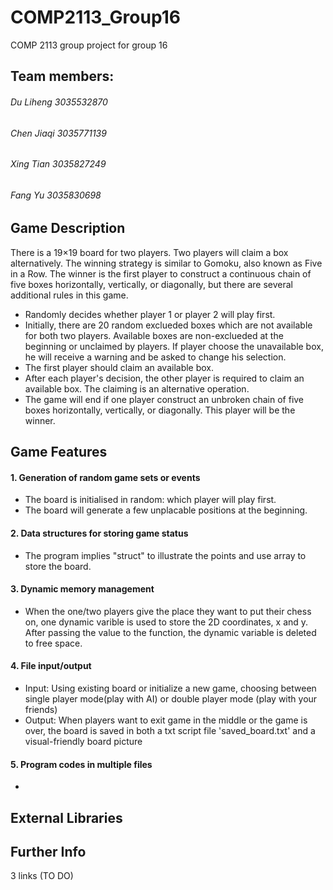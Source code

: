 # COMP2113_Group16
COMP 2113 group project for group 16

## Team members:
###### Du Liheng 3035532870  
###### Chen Jiaqi 3035771139  
###### Xing Tian 3035827249  
###### Fang Yu 3035830698  

## Game Description

There is a 19×19 board for two players. Two players will claim a box alternatively. The winning strategy is similar to Gomoku, also known as Five in a Row. The winner is the first player to construct a continuous chain of five boxes horizontally, vertically, or diagonally, but there are several additional rules in this game.

  - Randomly decides whether player 1 or player 2 will play first.
  - Initially, there are 20 random exclueded boxes which are not available for both two players. Available boxes are non-exclueded at the beginning or unclaimed by         players. If player choose the unavailable box, he will receive a warning and be asked to change his selection.
  - The first player should claim an available box.
  - After each player's decision, the other player is required to claim an available box. The claiming is an alternative operation.
  - The game will end if one player construct an unbroken chain of five boxes horizontally, vertically, or diagonally. This player will be the winner.

## Game Features

#### 1. Generation of random game sets or events

  - The board is initialised in random: which player will play first.
  - The board will generate a few unplacable positions at the beginning.

#### 2. Data structures for storing game status

  - The program implies "struct" to illustrate the points and use array to store the board.

#### 3. Dynamic memory management

  - When the one/two players give the place they want to put their chess on, one dynamic varible is used to store the 2D coordinates, x and y. After passing the value to the function, the dynamic variable is deleted to free space.

#### 4. File input/output 

  - Input: Using existing board or initialize a new game, choosing between single player mode(play with AI) or double player mode (play with your friends)
  - Output: When players want to exit game in the middle or the game is over, the board is saved in both a txt script file 'saved_board.txt' and a visual-friendly board picture
  
#### 5. Program codes in multiple files

  -

## External Libraries



## Further Info

3 links (TO DO)
